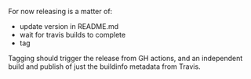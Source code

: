 For now releasing is a matter of:
* update version in README.md
* wait for travis builds to complete
* tag

Tagging should trigger the release from GH actions, and an independent
build and publish of just the buildinfo metadata from Travis.

